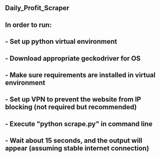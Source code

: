 ## Daily_Profit_Scraper
##
## In order to run:
##
##  - Set up python virtual environment
##  - Download appropriate geckodriver for OS
##  - Make sure requirements are installed in virtual environment
##  - Set up VPN to prevent the website from IP blocking (not required but recommended)
##  - Execute "python scrape.py" in command line
##  - Wait about 15 seconds, and the output will appear (assuming stable internet connection)
